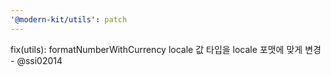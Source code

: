 ```yaml
---
'@modern-kit/utils': patch
---
```


fix(utils): formatNumberWithCurrency locale 값 타입을 locale 포맷에 맞게 변경 - @ssi02014
